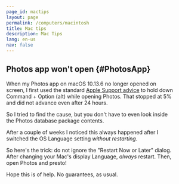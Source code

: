 ```yaml
---
page_id: mactips
layout: page
permalink: /computers/macintosh
title: Mac tips
description: Mac Tips
lang: en-us
nav: false
---
```


<div class="card mx-auto mb-3 p-3" style="max-width: 90%;">

## Photos app won't open {#PhotosApp}

<p>When my Photos app on macOS 10.13.6 no longer opened on screen, I first used the standard <a href="https://support.apple.com/en-us/HT204967">Apple Support advice</a> to hold down Command + Option (alt) while opening Photos. That stopped at 5% and did not advance even after 24 hours.</p>
<p>So I tried to find the cause, but you don't have to even look inside the Photos database package contents.</p>
<p>After a couple of weeks I noticed this always happened after I switched the OS Language setting <em>without restarting</em>.</p>
<p>So here's the trick: do not ignore the "Restart Now or Later" dialog. After changing your Mac's display Language, <em>always</em> restart. Then, open Photos and presto!</p>

Hope this is of help. No guarantees, as usual.

</div>
